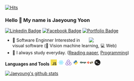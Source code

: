 [![Hits](https://hits.seeyoufarm.com/api/count/incr/badge.svg?url=https%3A%2F%2Fgithub.com%2Fwjy5446&count_bg=%2379C83D&title_bg=%23555555&icon=bilibili.svg&icon_color=%23E7E7E7&title=hits&edge_flat=false)](https://hits.seeyoufarm.com)
### Hello 👋 My name is Jaeyoung Yoon

[![Linkedin Badge](https://img.shields.io/badge/-LinkedIn-blue?style=flat-square&logo=Linkedin&logoColor=white&link=https://www.linkedin.com/in/jaeyoung-yoon/)](https://www.linkedin.com/in/jaeyoung-yoon/) [![Facebook Badge](https://img.shields.io/badge/Facebook-1877f2?style=flat-square&logo=facebook&logoColor=white&link=https://www.facebook.com/jaeyoung.yoon.940/)](https://www.facebook.com/jaeyoung.yoon.940/) [![Portfolio Badge](https://img.shields.io/badge/Notion-black?style=flat-square&logo=notion&logoColor=white&link=https://www.notion.so/whaledev/4a758593c333440f88ffee10f72cceea)](https://www.notion.so/whaledev/4a758593c333440f88ffee10f72cceea)

<img align='right' src="https://media.giphy.com/media/11BbGyhVmk4iLS/giphy.gif" width="230" />

- 🔭 Software Enginner Interested in visual software (🤖 Vision machine learning, 💻 Web) 
- 🌱 I always study everyday. ([Reading paper](https://www.notion.so/whaledev/Reading-List-e85c59c676574e15bc33b32fdb333cd3), [Programming](https://www.notion.so/whaledev/Programing-c4c5d6ead633412899c50a2007ccae11))


**Languages and Tools** 
<code><img height="20" src="https://raw.githubusercontent.com/github/explore/80688e429a7d4ef2fca1e82350fe8e3517d3494d/topics/javascript/javascript.png"></code>
<code><img height="20" src="https://raw.githubusercontent.com/github/explore/80688e429a7d4ef2fca1e82350fe8e3517d3494d/topics/react/react.png"></code>
<code><img height="20" src="https://raw.githubusercontent.com/github/explore/80688e429a7d4ef2fca1e82350fe8e3517d3494d/topics/redux/redux.png"></code>
<code><img height="20" src="https://raw.githubusercontent.com/github/explore/80688e429a7d4ef2fca1e82350fe8e3517d3494d/topics/python/python.png"></code>
<code><img height="20" src="https://raw.githubusercontent.com/github/explore/80688e429a7d4ef2fca1e82350fe8e3517d3494d/topics/django/django.png"></code>
<code><img height="20" src="https://raw.githubusercontent.com/github/explore/80688e429a7d4ef2fca1e82350fe8e3517d3494d/topics/git/git.png"></code>
<code><img height="20" src="https://raw.githubusercontent.com/github/explore/80688e429a7d4ef2fca1e82350fe8e3517d3494d/topics/terminal/terminal.png"></code>


[![Jaeyoung's github stats](https://github-readme-stats.vercel.app/api?username=wjy5446)](https://github.com/anuraghazra/github-readme-stats)

<!--
**wjy5446/wjy5446** is a ✨ _special_ ✨ repository because its `README.md` (this file) appears on your GitHub profile.

Here are some ideas to get you started:

- 🔭 I’m currently working on ...
- 🌱 I’m currently learning ...
- 👯 I’m looking to collaborate on ...
- 🤔 I’m looking for help with ...
- 💬 Ask me about ...
- 📫 How to reach me: ...
- 😄 Pronouns: ...
- ⚡ Fun fact: ...
-->
